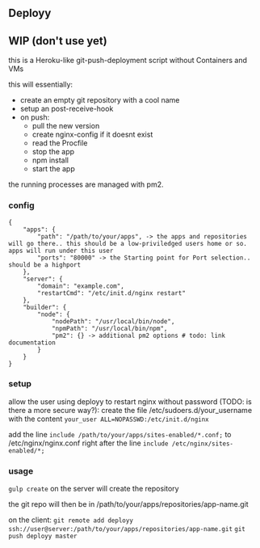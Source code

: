 ## Deployy

## WIP (don't use yet)

this is a Heroku-like git-push-deployment script without Containers and VMs

this will essentially:
- create an empty git repository with a cool name
- setup an post-receive-hook
- on push: 
	- pull the new version 
	- create nginx-config if it doesnt exist
	- read the Procfile
	- stop the app
	- npm install
	- start the app

the running processes are managed with pm2.

### config
```
{
	"apps": {
		"path": "/path/to/your/apps", -> the apps and repositories will go there.. this should be a low-priviledged users home or so. apps will run under this user
		"ports": "80000" -> the Starting point for Port selection.. should be a highport
	},
	"server": {
		"domain": "example.com",
		"restartCmd": "/etc/init.d/nginx restart"
	},
	"builder": {
		"node": {
			"nodePath": "/usr/local/bin/node",
			"npmPath": "/usr/local/bin/npm",
			"pm2": {} -> additional pm2 options # todo: link documentation
		}
	}
}
```

### setup
allow the user using deployy to restart nginx without password (TODO: is there a more secure way?):
create the file /etc/sudoers.d/your_username with the content `your_user ALL=NOPASSWD:/etc/init.d/nginx`

add the line `include /path/to/your/apps/sites-enabled/*.conf;` to /etc/nginx/nginx.conf right after the line `include /etc/nginx/sites-enabled/*;`

### usage

`gulp create` on the server will create the repository

the git repo will then be in /path/to/your/apps/repositories/app-name.git

on the client: 
`git remote add deployy ssh://user@server:/path/to/your/apps/repositories/app-name.git`
`git push deployy master`
